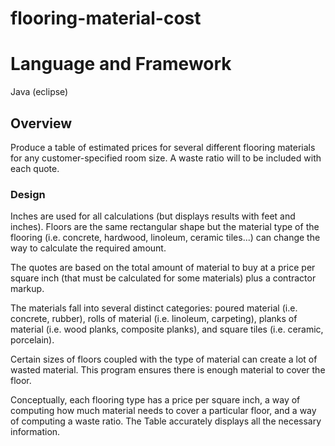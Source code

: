# flooring-material-cost
<h1>Language and Framework</h1>
Java (eclipse)

<h2>Overview</h2>
Produce a table of estimated prices for several
different flooring materials for any customer-specified room size. A waste ratio will to be included with each quote.


<h3>Design</h3>

Inches are used for all
calculations (but displays results with feet and inches). Floors are the same rectangular shape but the material type of the flooring (i.e.
concrete, hardwood, linoleum, ceramic tiles...) can change the way to calculate the required
amount.

The quotes are based on the total
amount of material to buy at a price per square inch (that must be calculated for some
materials) plus a contractor markup. 

The materials fall into several distinct categories: poured
material (i.e. concrete, rubber), rolls of material (i.e. linoleum, carpeting), planks of material (i.e.
wood planks, composite planks), and square tiles (i.e. ceramic, porcelain). 

Certain sizes of floors coupled with the type of material can create a lot of wasted material. This program ensures
there is enough material to cover the floor.

Conceptually, each flooring type has a price per square inch, a way of computing how much
material needs to cover a particular floor, and a way of computing a waste ratio. The Table accurately displays all the necessary information.

